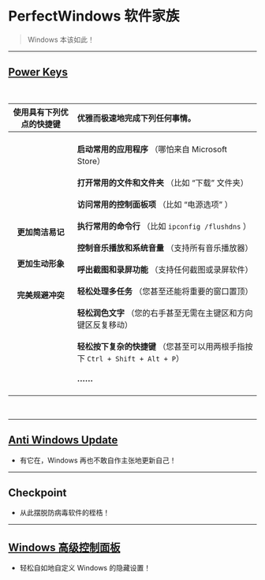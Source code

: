 # PerfectWindows 软件家族

> Windows 本该如此！

---

## [Power Keys](Power-Keys/Power-Keys.md)

<br>

|使用具有下列优点的快捷键|优雅而极速地完成下列任何事情。|
|:-:|:-|
|**更加简洁易记<br><br><br>更加生动形象<br><br><br>完美规避冲突**|<br>**启动常用的应用程序** （哪怕来自 Microsoft Store）<br><br>**打开常用的文件和文件夹** （比如 “下载” 文件夹）<br><br>**访问常用的控制面板项** （比如 “电源选项” ）<br><br>**执行常用的命令行** （比如 `ipconfig /flushdns` ）<br><br>**控制音乐播放和系统音量** （支持所有音乐播放器）<br><br>**呼出截图和录屏功能** （支持任何截图或录屏软件）<br><br>**轻松处理多任务** （您甚至还能将重要的窗口置顶）<br><br>**轻松润色文字** （您的右手甚至无需在主键区和方向键区反复移动）<br><br>**轻松按下复杂的快捷键** （您甚至可以用两根手指按下 `Ctrl + Shift + Alt + P`）<br><br>**……**<br><br>

<br>

---

## [Anti Windows Update](Anti-Windows-Update/Anti-Windows-Update.md)

* 有它在，Windows 再也不敢自作主张地更新自己！

---

## Checkpoint

* 从此摆脱防病毒软件的桎梏！

---

## [Windows 高级控制面板](Control-Panel-Plus/Control-Panel-Plus.md)

* 轻松自如地自定义 Windows 的隐藏设置！
